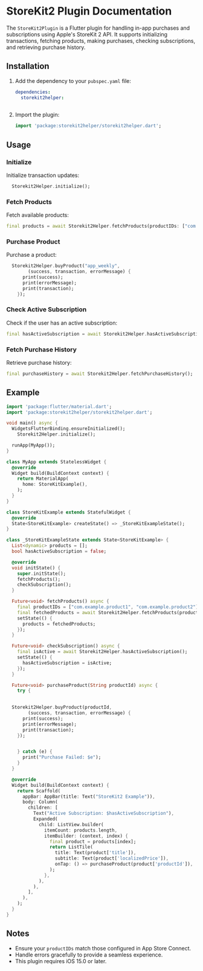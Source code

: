 
# StoreKit2 Plugin Documentation

The `StoreKit2Plugin` is a Flutter plugin for handling in-app purchases and subscriptions using Apple's StoreKit 2 API. It supports initializing transactions, fetching products, making purchases, checking subscriptions, and retrieving purchase history.

## Installation

1. Add the dependency to your `pubspec.yaml` file:
   ```yaml
   dependencies:
     storekit2helper:
    
   ```

2. Import the plugin:
   ```dart
   import 'package:storekit2helper/storekit2helper.dart';
   ```

## Usage

### Initialize
Initialize transaction updates:
```dart
  Storekit2Helper.initialize();
```

### Fetch Products
Fetch available products:
```dart
final products = await Storekit2Helper.fetchProducts(productIDs: ["com.example.product1", "com.example.product2"]);
```

### Purchase Product
Purchase a product:
```dart
  Storekit2Helper.buyProduct("app_weekly",
        (success, transaction, errorMessage) {
      print(success);
      print(errorMessage);
      print(transaction);
    });

```

### Check Active Subscription
Check if the user has an active subscription:
```dart
final hasActiveSubscription = await Storekit2Helper.hasActiveSubscription();
```

### Fetch Purchase History
Retrieve purchase history:
```dart
final purchaseHistory = await Storekit2Helper.fetchPurchaseHistory();
```

## Example

```dart
import 'package:flutter/material.dart';
import 'package:storekit2helper/storekit2helper.dart';

void main() async {
  WidgetsFlutterBinding.ensureInitialized();
    Storekit2Helper.initialize();

  runApp(MyApp());
}

class MyApp extends StatelessWidget {
  @override
  Widget build(BuildContext context) {
    return MaterialApp(
      home: StoreKitExample(),
    );
  }
}

class StoreKitExample extends StatefulWidget {
  @override
  State<StoreKitExample> createState() => _StoreKitExampleState();
}

class _StoreKitExampleState extends State<StoreKitExample> {
  List<dynamic> products = [];
  bool hasActiveSubscription = false;

  @override
  void initState() {
    super.initState();
    fetchProducts();
    checkSubscription();
  }

  Future<void> fetchProducts() async {
    final productIDs = ["com.example.product1", "com.example.product2"];
    final fetchedProducts = await Storekit2Helper.fetchProducts(productIDs: productIDs);
    setState(() {
      products = fetchedProducts;
    });
  }

  Future<void> checkSubscription() async {
    final isActive = await Storekit2Helper.hasActiveSubscription();
    setState(() {
      hasActiveSubscription = isActive;
    });
  }

  Future<void> purchaseProduct(String productId) async {
    try {
     

  Storekit2Helper.buyProduct(productId,
        (success, transaction, errorMessage) {
      print(success);
      print(errorMessage);
      print(transaction);
    });


    } catch (e) {
      print("Purchase Failed: $e");
    }
  }

  @override
  Widget build(BuildContext context) {
    return Scaffold(
      appBar: AppBar(title: Text("StoreKit2 Example")),
      body: Column(
        children: [
          Text("Active Subscription: $hasActiveSubscription"),
          Expanded(
            child: ListView.builder(
              itemCount: products.length,
              itemBuilder: (context, index) {
                final product = products[index];
                return ListTile(
                  title: Text(product['title']),
                  subtitle: Text(product['localizedPrice']),
                  onTap: () => purchaseProduct(product['productId']),
                );
              },
            ),
          ),
        ],
      ),
    );
  }
}
```

## Notes
- Ensure your `productIDs` match those configured in App Store Connect.
- Handle errors gracefully to provide a seamless experience.
- This plugin requires iOS 15.0 or later.
